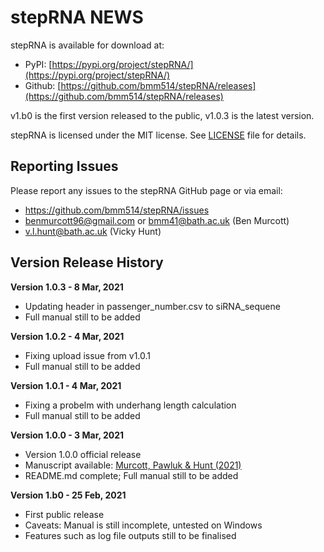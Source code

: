 # stepRNA NEWS

stepRNA is available for download at:
- PyPI: [https://pypi.org/project/stepRNA/](https://pypi.org/project/stepRNA/)
- Github: [https://github.com/bmm514/stepRNA/releases](https://github.com/bmm514/stepRNA/releases)  

v1.b0 is the first version released to the public, v1.0.3 is the latest version.  

stepRNA is licensed under the MIT license.  See [LICENSE](https://github.com/bmm514/stepRNA/blob/master/LICENSE) file for details.

## Reporting Issues

Please report any issues to the stepRNA GitHub page or via email:
- https://github.com/bmm514/stepRNA/issues
- benmurcott96@gmail.com or bmm41@bath.ac.uk (Ben Murcott)
- v.l.hunt@bath.ac.uk (Vicky Hunt)

## Version Release History

**Version 1.0.3 - 8 Mar, 2021**

- Updating header in passenger_number.csv to siRNA_sequene
- Full manual still to be added

**Version 1.0.2 - 4 Mar, 2021**

- Fixing upload issue from v1.0.1
- Full manual still to be added

**Version 1.0.1 - 4 Mar, 2021**

- Fixing a probelm with underhang length calculation
- Full manual still to be added

**Version 1.0.0 - 3 Mar, 2021**

- Version 1.0.0 official release
- Manuscript available: [Murcott, Pawluk & Hunt (2021)](URL_LINK)
- README.md complete; Full manual still to be added

**Version 1.b0 - 25 Feb, 2021**

- First public release
- Caveats: Manual is still incomplete, untested on Windows
- Features such as log file outputs still to be finalised
